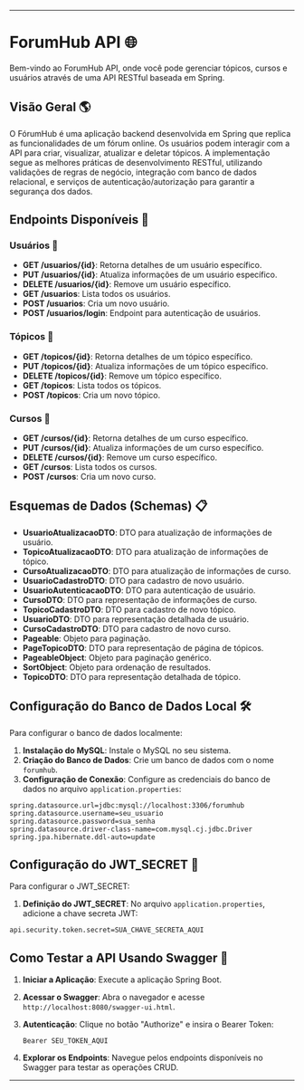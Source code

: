 
---

# ForumHub API 🌐

Bem-vindo ao ForumHub API, onde você pode gerenciar tópicos, cursos e usuários através de uma API RESTful baseada em Spring.

## Visão Geral 🌎
O FórumHub é uma aplicação backend desenvolvida em Spring que replica as funcionalidades de um fórum online. Os usuários podem interagir com a API para criar, visualizar, atualizar e deletar tópicos. A implementação segue as melhores práticas de desenvolvimento RESTful, utilizando validações de regras de negócio, integração com banco de dados relacional, e serviços de autenticação/autorização para garantir a segurança dos dados.
## Endpoints Disponíveis 🚀

### Usuários 👤
- **GET /usuarios/{id}**: Retorna detalhes de um usuário específico.
- **PUT /usuarios/{id}**: Atualiza informações de um usuário específico.
- **DELETE /usuarios/{id}**: Remove um usuário específico.
- **GET /usuarios**: Lista todos os usuários.
- **POST /usuarios**: Cria um novo usuário.
- **POST /usuarios/login**: Endpoint para autenticação de usuários.

### Tópicos 📝
- **GET /topicos/{id}**: Retorna detalhes de um tópico específico.
- **PUT /topicos/{id}**: Atualiza informações de um tópico específico.
- **DELETE /topicos/{id}**: Remove um tópico específico.
- **GET /topicos**: Lista todos os tópicos.
- **POST /topicos**: Cria um novo tópico.

### Cursos 📘
- **GET /cursos/{id}**: Retorna detalhes de um curso específico.
- **PUT /cursos/{id}**: Atualiza informações de um curso específico.
- **DELETE /cursos/{id}**: Remove um curso específico.
- **GET /cursos**: Lista todos os cursos.
- **POST /cursos**: Cria um novo curso.

## Esquemas de Dados (Schemas) 📋

- **UsuarioAtualizacaoDTO**: DTO para atualização de informações de usuário.
- **TopicoAtualizacaoDTO**: DTO para atualização de informações de tópico.
- **CursoAtualizacaoDTO**: DTO para atualização de informações de curso.
- **UsuarioCadastroDTO**: DTO para cadastro de novo usuário.
- **UsuarioAutenticacaoDTO**: DTO para autenticação de usuário.
- **CursoDTO**: DTO para representação de informações de curso.
- **TopicoCadastroDTO**: DTO para cadastro de novo tópico.
- **UsuarioDTO**: DTO para representação detalhada de usuário.
- **CursoCadastroDTO**: DTO para cadastro de novo curso.
- **Pageable**: Objeto para paginação.
- **PageTopicoDTO**: DTO para representação de página de tópicos.
- **PageableObject**: Objeto para paginação genérico.
- **SortObject**: Objeto para ordenação de resultados.
- **TopicoDTO**: DTO para representação detalhada de tópico.

## Configuração do Banco de Dados Local 🛠️

Para configurar o banco de dados localmente:

1. **Instalação do MySQL**: Instale o MySQL no seu sistema.
2. **Criação do Banco de Dados**: Crie um banco de dados com o nome `forumhub`.
3. **Configuração de Conexão**: Configure as credenciais do banco de dados no arquivo `application.properties`:

```properties
spring.datasource.url=jdbc:mysql://localhost:3306/forumhub
spring.datasource.username=seu_usuario
spring.datasource.password=sua_senha
spring.datasource.driver-class-name=com.mysql.cj.jdbc.Driver
spring.jpa.hibernate.ddl-auto=update
```
## Configuração do JWT_SECRET 🔐

Para configurar o JWT_SECRET:

1. **Definição do JWT_SECRET**: No arquivo `application.properties`, adicione a chave secreta JWT:

```properties
api.security.token.secret=SUA_CHAVE_SECRETA_AQUI
```


## Como Testar a API Usando Swagger 🧪

1. **Iniciar a Aplicação**: Execute a aplicação Spring Boot.
2. **Acessar o Swagger**: Abra o navegador e acesse `http://localhost:8080/swagger-ui.html`.
3. **Autenticação**: Clique no botão "Authorize" e insira o Bearer Token:

   ```
   Bearer SEU_TOKEN_AQUI
   ```

4. **Explorar os Endpoints**: Navegue pelos endpoints disponíveis no Swagger para testar as operações CRUD.

---
